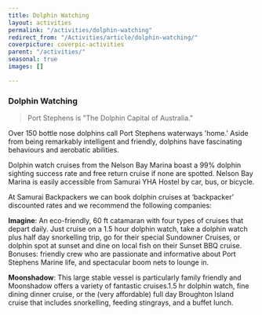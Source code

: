 ```yaml
---
title: Dolphin Watching
layout: activities
permalink: "/activities/dolphin-watching"
redirect_from: "/Activities/article/dolphin-watching/"
coverpicture: coverpic-activities
parent: "/activities/"
seasonal: true
images: []

---
```

### Dolphin Watching

> Port Stephens is "The Dolphin Capital of Australia."

Over 150 bottle nose dolphins call Port Stephens waterways 'home.' Aside from being remarkably intelligent and friendly, dolphins have fascinating behaviours and aerobatic abilities.

Dolphin watch cruises from the Nelson Bay Marina boast a 99% dolphin sighting success rate and free return cruise if none are spotted. Nelson Bay Marina is easily accessible from Samurai YHA Hostel by car, bus, or bicycle.

At Samurai Backpackers we can book dolphin cruises at ‘backpacker’ discounted rates and we recommend the following companies:

**Imagine**: An eco-friendly, 60 ft catamaran with four types of cruises that depart daily. Just cruise on a 1.5 hour dolphin watch, take a dolphin watch plus half day snorkelling trip, go for their special Sundowner Cruises, or dolphin spot at sunset and dine on local fish on their Sunset BBQ cruise. Bonuses: friendly crew who are passionate and informative about Port Stephens Marine life, and spectacular boom nets to lounge in.

**Moonshadow**: This large stable vessel is particularly family friendly and Moonshadow offers a variety of fantastic cruises.1.5 hr dolphin watch, fine dining dinner cruise, or the (very affordable) full day Broughton Island cruise that includes snorkelling, feeding stingrays, and a buffet lunch.